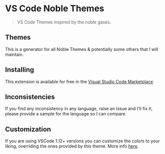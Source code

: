 # VS Code Noble Themes

> VS Code Themes inspired by the noble gases.

## Themes

This is a generator for all Noble Themes & potentially some others that I will maintain.
## Installing

This extension is available for free in the [Visual Studio Code Marketplace](https://marketplace.visualstudio.com/items/chaseadamsio.vscode-noble-themes)

## Inconsistencies

If you find any inconsistency in any language, raise an Issue and I'll fix it, please provide a sample for the language so I can compare.

## Customization

If you are using VSCode 1.12+ versions you can customize the colors to your liking, overriding the ones provided by this theme. More info [here](https://code.visualstudio.com/docs/getstarted/theme-color-reference).
